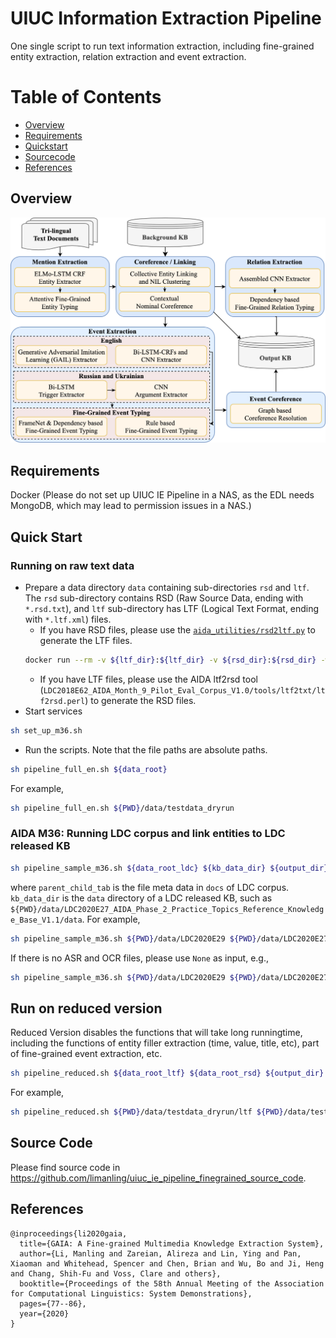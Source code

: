 # UIUC Information Extraction Pipeline
One single script to run text information extraction, including fine-grained entity extraction, relation extraction and event extraction.

Table of Contents
=================
  * [Overview](#overview)
  * [Requirements](#requirements)
  * [Quickstart](#quickstart)
  * [Sourcecode](#sourcecode)
  * [References](#references)
  
## Overview
<p align="center">
  <img src="overview_text.png" alt="Photo" style="width="100%;"/>
</p>

## Requirements
Docker (Please do not set up UIUC IE Pipeline in a NAS, as the EDL needs MongoDB, which may lead to permission issues in a NAS.)


## Quick Start

### Running on raw text data
* Prepare a data directory `data` containing sub-directories `rsd` and `ltf`. The `rsd` sub-directory contains RSD (Raw Source Data, ending with `*.rsd.txt`), and `ltf` sub-directory has LTF (Logical Text Format, ending with `*.ltf.xml`) files. 
	* If you have RSD files, please use the [`aida_utilities/rsd2ltf.py`](https://github.com/limanling/uiuc_ie_pipeline_finegrained_source_code/blob/master/aida_utilities/rsd2ltf.py) to generate the LTF files. 
  ```bash
  docker run --rm -v ${ltf_dir}:${ltf_dir} -v ${rsd_dir}:${rsd_dir} -w `pwd` -i limanling/uiuc_ie_m36 /opt/conda/envs/py36/bin/python /aida_utilities/rsd2ltf.py --seg_option nltk+linebreak --tok_option nltk_wordpunct --extension .rsd.txt ${rsd_dir} ${ltf_dir}
  ```
	* If you have LTF files, please use the AIDA ltf2rsd tool (`LDC2018E62_AIDA_Month_9_Pilot_Eval_Corpus_V1.0/tools/ltf2txt/ltf2rsd.perl`) to generate the RSD files. 
* Start services
```bash
sh set_up_m36.sh
```
* Run the scripts. Note that the file paths are absolute paths.   
```bash
sh pipeline_full_en.sh ${data_root}
```
For example, 
```bash
sh pipeline_full_en.sh ${PWD}/data/testdata_dryrun
```


<!-- ### AIDA M18: Running LDC corpus, such as `LDC2019E42_AIDA_Phase_1_Evaluation_Source_Data_V1.0`.
```bash
sh pipeline_sample.sh ${data_root_ldc} ${output_dir} ${parent_child_tab} ${en_asr_path} ${en_ocr_path} ${ru_ocr_path} ${thread_num}
```
where `parent_child_tab` is the file meta data in `docs` of LDC corpus. For example, 
```bash
sh pipeline_sample.sh ${PWD}/data/testdata_ldc ${PWD}/output/output ${PWD}/data/testdata_ldc/docs/parent_children.tab ${PWD}/data/asr.english ${PWD}/data/video.ocr/en.cleaned.csv ${PWD}/data/video.ocr/ru.cleaned.csv 10
```
If there is no ASR and OCR files, please use `None` as input, e.g.,
```bash
sh pipeline_sample.sh ${PWD}/data/testdata_ldc ${PWD}/output/output ${PWD}/data/testdata_ldc/docs/parent_children.tab None None None 10
```

To run OneIE version (RUN2), please run script
```bash
sh pipeline_sample_oneie.sh ${data_root_ldc} ${output_dir} ${parent_child_tab} ${en_asr_path} ${en_ocr_path} ${ru_ocr_path} 10
```
For example,
```bash
sh pipeline_sample_oneie.sh ${PWD}/data/testdata_ldc ${PWD}/output/output_oneie ${PWD}/data/testdata_ldc/docs/parent_children.tab None None None 10
``` -->

### AIDA M36: Running LDC corpus and link entities to LDC released KB 
```bash
sh pipeline_sample_m36.sh ${data_root_ldc} ${kb_data_dir} ${output_dir} ${parent_child_tab} ${en_asr_path} ${en_ocr_path} ${ru_ocr_path} ${thread_num}
```
where `parent_child_tab` is the file meta data in `docs` of LDC corpus. `kb_data_dir` is the `data` directory of a LDC released KB, such as `${PWD}/data/LDC2020E27_AIDA_Phase_2_Practice_Topics_Reference_Knowledge_Base_V1.1/data`. For example, 
```bash
sh pipeline_sample_m36.sh ${PWD}/data/LDC2020E29 ${PWD}/data/LDC2020E27_AIDA_Phase_2_Practice_Topics_Reference_Knowledge_Base_V1.1/data ${PWD}/output/output_dryrun_E29_test ${PWD}/data/LDC2020E11_AIDA_Phase_2_Practice_Topic_Source_Data_V1.0/docs/parent_children.tab ${PWD}/output/output_dryrun_E11_asr_aln ${PWD}/data/video.ocr/en.cleaned.csv ${PWD}/data/video.ocr/ru.cleaned.csv 20
```
If there is no ASR and OCR files, please use `None` as input, e.g.,
```bash
sh pipeline_sample_m36.sh ${PWD}/data/LDC2020E29 ${PWD}/data/LDC2020E27_AIDA_Phase_2_Practice_Topics_Reference_Knowledge_Base_V1.1/data ${PWD}/output/output_dryrun_E29_test ${PWD}/data/LDC2020E11_AIDA_Phase_2_Practice_Topic_Source_Data_V1.0/docs/parent_children.tab None None None 20
```



## Run on reduced version
Reduced Version disables the functions that will take long runningtime, including the functions of entity filler extraction (time, value, title, etc), part of fine-grained event extraction, etc.
```bash
sh pipeline_reduced.sh ${data_root_ltf} ${data_root_rsd} ${output_dir}
```
For example,
```bash
sh pipeline_reduced.sh ${PWD}/data/testdata_dryrun/ltf ${PWD}/data/testdata_dryrun/rsd ${PWD}/output/output_reduced_dryrun
```

## Source Code

Please find source code in https://github.com/limanling/uiuc_ie_pipeline_finegrained_source_code.

## References
```
@inproceedings{li2020gaia,
  title={GAIA: A Fine-grained Multimedia Knowledge Extraction System},
  author={Li, Manling and Zareian, Alireza and Lin, Ying and Pan, Xiaoman and Whitehead, Spencer and Chen, Brian and Wu, Bo and Ji, Heng and Chang, Shih-Fu and Voss, Clare and others},
  booktitle={Proceedings of the 58th Annual Meeting of the Association for Computational Linguistics: System Demonstrations},
  pages={77--86},
  year={2020}
}
```

